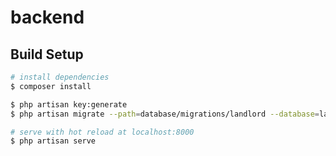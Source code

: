 # backend

## Build Setup

```bash
# install dependencies
$ composer install

$ php artisan key:generate
$ php artisan migrate --path=database/migrations/landlord --database=landlord  

# serve with hot reload at localhost:8000
$ php artisan serve
```
